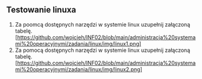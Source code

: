 ## Testowanie linuxa
1. Za poomcą dostępnych narzędzi w systemie linux uzupełnij załączoną tabelę.
[https://github.com/wojcieh/INF02/blob/main/administracja%20systemami%20operacyjnymi/zadania/linux/img/linux1.png]
2. Za pomocą dostępnych narzędzi w systemie linux uzupełnij załączoną tabelę.
[https://github.com/wojcieh/INF02/blob/main/administracja%20systemami%20operacyjnymi/zadania/linux/img/linux2.png]
